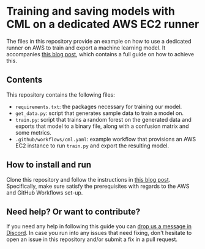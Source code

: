 # Training and saving models with CML on a dedicated AWS EC2 runner

The files in this repository provide an example on how to use a dedicated runner on AWS to train and export a machine learning model. It accompanies [this blog post](), which contains a full guide on how to achieve this.

## Contents
This repository contains the following files:

- `requirements.txt`: the packages necessary for training our model.
- `get_data.py`: script that generates sample data to train a model on.
- `train.py`: script that trains a random forest on the generated data and exports that model to a binary file, along with a confusion matrix and some metrics.
- `.github/workflows/cml.yaml`: example workflow that provisions an AWS EC2 instance to run `train.py` and export the resulting model.

## How to install and run
Clone this repository and follow the instructions in [this blog post](). Specifically, make sure satisfy the prerequisites with regards to the AWS and GitHub Workflows set-up.

## Need help? Or want to contribute?
If you need any help in following this guide you can [drop us a message in Discord](https://dvc.org/chat). In case you run into any issues that need fixing, don't hesitate to open an issue in this repository and/or submit a fix in a pull request.